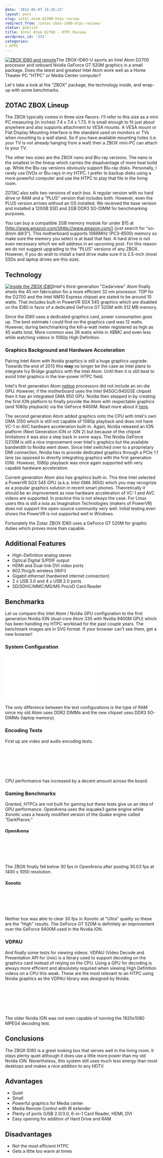```yaml
---
date: '2012-05-07 15:26:23'
layout: post
slug: intel-atom-d2700-htpc-review
redirect_from: /zotac-zbox-id80-htpc-review/
status: publish
title: Intel Atom D2700 - HTPC Review
wordpress_id: '231'
categories:
- HTPC
---
```


[![ZBOX ID80 and remote](/images/2012/05/ZBox_wRemote_CleanBackground.jpg)](/images/2012/05/ZBox_wRemote_CleanBackground.jpg)The ZBOX-ID80-U sports an Intel Atom D2700 processor and onboard Nvidia GeForce GT 520M graphics in a small package.  Does the latest and greatest Intel Atom work well as a Home Theater PC "HTPC" or Media Center computer?

Let's take a look at the "ZBOX" package, the technology inside, and wrap-up with some benchmarks.

## ZOTAC ZBOX Lineup

The ZBOX typically comes in three size flavors. I'll refer to this size as a mini PC measuring (in inches) 7.4 x 7.4 x 1.73. It is small enough to fit just about anywhere and also supports attachment to VESA mounts. A VESA mount or Flat Display Mounting Interface is the standard used on monitors or TVs when mounting to a wall stand. So if you have available mounting holes (i.e. your TV is not already hanging from a wall) then a ZBOX mini-PC can attach to your TV.

The other two sizes are the ZBOX nano and Blu-ray versions. The nano is the smallest in the lineup which carries the disadvantage of more heat build up. While the Blu-ray versions obviously support Blu-ray disks.  Personally, I rarely use DVDs or Blu-rays in my HTPC.  I prefer to backup disks using a more powerful computer and use the HTPC to play that file in the living room.

ZOTAC also sells two versions of each box.  A regular version with no hard drive or RAM and a "PLUS" version that includes both.  However, even the PLUS version arrives without an OS installed.  We received the base version and installed a 120GB SSD and 2GB DDR3 SO-DIMM for benchmarking purposes.  

You can buy a compatible 2GB memory module for under $15 at [http://www.amazon.com/](http://www.amazon.com/) (just search for "so-dimm ddr3").  This motherboard supports 1066MHz (PC3-8500) memory so make sure the memory you select is at least that fast.  A hard drive is not even necessary which we will address in an upcoming post.  For this reason we do not suggest upgrading to the "PLUS" versions of any ZBOX.  However, if you do wish to install a hard drive make sure it is 2.5-inch (most SSDs and laptop drives are this size).

## Technology

[![Inside the ZBOX ID80](/images/2012/05/ZBOX_ID80_Internal-266x300.jpg)](/images/2012/05/ZBOX_ID80_Internal.jpg)Intel's third-generation "Cedarview" Atom finally sheds the 45 nm fabrication for a more efficient 32 nm processor.  TDP for the D2700 and the Intel NM10 Express chipset are stated to be around 10 watts.  That includes built-in PowerVR SGX 545 graphics which are disabled on the ID80 in favor of a dedicated GeForce GT 520M with 512 MB memory.

Since the ID80 uses a dedicated graphics card, power consumption goes up.  The best estimate I could find on the graphics card was 12 watts.  However, during benchmarking the kill-a-watt meter registered as high as 45 watts total.  More common was 36 watts while in XBMC and even less while watching videos in 1080p High Definition.

### Graphics Background and Hardware Acceleration

Pairing Intel Atom with Nvidia graphics is still a huge graphics upgrade. Towards the end of 2013 this **may** no longer be the case as Intel plans to integrate Ivy Bridge graphics with the Intel Atom. Until then it is still best to avoid Intel graphics in the low-power HTPC field.

Intel's first generation Atom [nettop](http://en.wikipedia.org/wiki/Nettop) processors did not include an on-die GPU. However, if the motherboard uses the Intel 945GC/945GSE chipset then it has an integrated GMA 950 GPU. Nvidia then stepped in by creating the first ION platform to finally provide the Atom with respectable graphics (and 1080p playback) via the GeForce 9400M. Read more about it [here](/2009-htpc-components-and-specs/).

The second generation Atom added graphics onto the CPU with Intel's own GMA 3150 which is still not capable of 1080p playback and does not have VC-1 or AVC hardware acceleration built-in. Again, Nvidia released an ION platform (Next Generation ION or ION 2) but because of the chipset limitations it was also a step back in some ways. The Nvidia GeForce G210M is still a nice improvement over Intel's graphics but the available bandwidth to Nvidia went down. Since Intel switched over to a proprietary DMI connection, Nvidia has to provide dedicated graphics through a PCIe 1.1 lane (as opposed to directly integrating graphics with the first generation ION). However, 1080p playback was once again supported with very capable hardware acceleration.

Current generation Atom also has graphics built-in. This time Intel selected a PowerVR SGX 545 GPU (a.k.a. Intel GMA 3650) which you may recognize as a popular graphics solution in recent smart phones. Theoretically it should be an improvement as now hardware acceleration of VC-1 and AVC videos are supported. In practice this is not always the case. For Linux users this is still a loss as Imagination Technologies (makers of PowerVR) does not support the open-source community very well. Initial testing even shows the PowerVR is not supported well in Windows. 

Fortunately the Zotac ZBOX ID80 uses a GeForce GT 520M for graphic duties which proves more than capable.

## Additional Features

  * High-Definition analog stereo
  * Optical Digital S/PDIF output
  * HDMI and Dual-link DVI video ports
  * 802.11n/g/b wireless (WiFi)
  * Gigabit ethernet (hardwired internet connection)
  * 2 x USB 3.0 and 4 x USB 2.0 ports
  * SD/SDHC/MMC/MS/MS Pro/xD Card Reader

## Benchmarks

Let us compare this Intel Atom / Nvidia GPU configuration to the first generation Nvidia ION (dual-core Atom 330 with Nvidia 9400M GPU) which has been handling my HTPC workload for the past couple years.  The benchmark images are in SVG format.  If your browser can't see them, get a new browser!

### System Configuration

<embed src="/images/2012/05/systems.svg" type="image/svg+xml" /><br />

The only difference between the test configurations is the type of RAM since my old Atom uses DDR2 DIMMs and the new chipset uses DDR3 SO-DIMMs (laptop memory).

### Encoding Tests

First up are video and audio encoding tests.

<object data="/images/2012/05/1.svg" type="image/svg+xml"></object><br />
<object data="/images/2012/05/2.svg" type="image/svg+xml"></object><br />
<object data="/images/2012/05/3.svg" type="image/svg+xml"></object><br />
<object data="/images/2012/05/4.svg" type="image/svg+xml"></object><br />
<object data="/images/2012/05/5.svg" type="image/svg+xml"></object><br />

CPU performance has increased by a decent amount across the board.

### Gaming Benchmarks

Granted, HTPCs are not built for gaming but these tests give us an idea of GPU performance.  OpenArena uses the ioquake3 game engine while Xonotic uses a heavily modified version of the Quake engine called "DarkPlaces."

#### OpenArena

<object data="/images/2012/05/6.svg" type="image/svg+xml"></object><br />
<object data="/images/2012/05/7.svg" type="image/svg+xml"></object><br />
<object data="/images/2012/05/10.svg" type="image/svg+xml"></object><br />
<object data="/images/2012/05/13.svg" type="image/svg+xml"></object><br />

The ZBOX finally fell below 30 fps in OpenArena after posting 30.03 fps at 1400 x 1050 resolution.

#### Xonotic

<object data="/images/2012/05/28.svg" type="image/svg+xml"></object><br />
<object data="/images/2012/05/32.svg" type="image/svg+xml"></object><br />
<object data="/images/2012/05/36.svg" type="image/svg+xml"></object><br />
<object data="/images/2012/05/40.svg" type="image/svg+xml"></object><br />

Neither box was able to clear 30 fps in Xonotic at "Ultra" quality so these are the "High" results.  The GeForce GT 520M is definitely an improvement over the GeForce 9400M used in the Nvidia ION.

### VDPAU

And finally some tests for viewing videos.  VDPAU (Video Decode and Presentation API for Unix) is a library used to support decoding on the graphics card instead of relying on the CPU.  Using a GPU for decoding is always more efficient and absolutely required when viewing High Definition videos on a CPU this weak.  These are the most relevant to an HTPC using Nvidia graphics as the VDPAU library was designed by Nvidia.

<object data="/images/2012/05/vdpau1.svg" type="image/svg+xml"></object><br />
<object data="/images/2012/05/vdpau2.svg" type="image/svg+xml"></object><br />
<object data="/images/2012/05/vdpau3.svg" type="image/svg+xml"></object><br />
<object data="/images/2012/05/vdpau4.svg" type="image/svg+xml"></object><br />
<object data="/images/2012/05/vdpau5.svg" type="image/svg+xml"></object><br />

The older Nvidia ION was not even capable of running the 1920x1080 MPEG4 decoding test.

## Conclusions

The ZBOX ID80 is a great looking box that serves well in the living room.  It stays plenty quiet although it does use a little more power than my old Nvidia ION.  Nevertheless, this system still uses much less energy than most desktops and makes a nice addition to any HDTV.

## Advantages

  * Quiet
  * Small
  * Powerful graphics for Media center
  * Media Remote Control with IR extender
  * Plenty of ports (USB 2.0/3.0, 6-in-1 Card Reader, HDMI, DVI
  * Easy opening for addition of Hard Drive and RAM

## Disadvantages

  * Not the most efficient HTPC
  * Gets a little too warm at times
